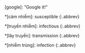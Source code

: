 [google]: "Google it!"

[wiki]: http://wikipedia.org  "Online Encyclopedia"

[id]: url  "tooltip"

*[cảm nhiễm]: susceptible
{:.abbrev}

*[truyền nhiễm]: infectious
{:.abbrev}

*[lây truyền]: transmission
{:.abbrev}

*[nhiễm trùng]: infection
{:.abbrev}
